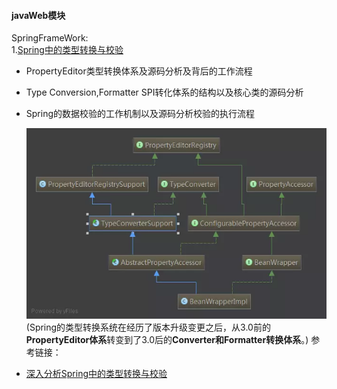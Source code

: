 #### javaWeb模块  
SpringFrameWork:  
1.[Spring中的类型转换与校验](src/main/java/springframework/propertyeditorsupport/Spring中的类型转换与校验.MD)  
- PropertyEditor类型转换体系及源码分析及背后的工作流程
- Type Conversion,Formatter SPI转化体系的结构以及核心类的源码分析
- Spring的数据校验的工作机制以及源码分析校验的执行流程  
    
   ![avatar](src/main/resources/pic/BeanWrapper.webp)  
(Spring的类型转换系统在经历了版本升级变更之后，从3.0前的**PropertyEditor体系**转变到了3.0后的**Converter和Formatter转换体系**。)
参考链接：
* [深入分析Spring中的类型转换与校验](https://www.jianshu.com/p/e2baa8d87029)
